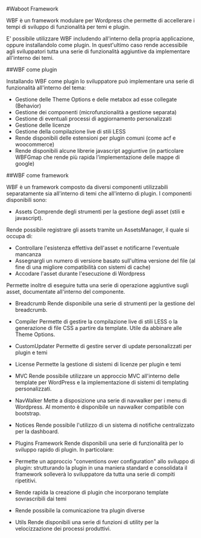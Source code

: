 #Waboot Framework

WBF è un framework modulare per Wordpress che permette di accellerare i tempi di sviluppo di funzionalità per temi e plugin.

E' possibile utilizzare WBF includendo all'interno della propria applicazione, oppure installandolo come plugin. In quest'ultimo caso rende accessibile agli sviluppatori tutta una serie di funzionalità aggiuntive da implementare all'interno dei temi.

##WBF come plugin

Installando WBF come plugin lo sviluppatore può implementare una serie di funzionalità all'interno del tema:

- Gestione delle Theme Options e delle metabox ad esse collegate (Behavior)
- Gestione dei componenti (microfunzionalità a gestione separata)
- Gestione di eventuali processi di aggiornamento personalizzati
- Gestione delle licenze
- Gestione della compilazione live di stili LESS
- Rende disponibili delle estensioni per plugin comuni (come acf e woocommerce)
- Rende disponibili alcune librerie javascript aggiuntive (in particolare WBFGmap che rende più rapida l'implementazione delle mappe di google)

##WBF come framework

WBF è un framework composto da diversi componenti utilizzabili separatamente sia all'interno di temi che all'interno di plugin. I componenti disponibili sono:

- Assets
Comprende degli strumenti per la gestione degli asset (stili e javascript).

Rende possibile registrare gli assets tramite un AssetsManager, il quale si occupa di:

- Controllare l'esistenza effettiva dell'asset e notificarne l'eventuale mancanza
- Assegnargli un numero di versione basato sull'ultima versione del file (al fine di una migliore compatibilità con sistemi di cache)
- Accodare l'asset durante l'esecuzione di Wordpress

Permette inoltre di eseguire tutta una serie di operazione aggiuntive sugli asset, documentate all'interno del componente.

- Breadcrumb
Rende disponibile una serie di strumenti per la gestione del breadcrumb.

- Compiler
Permette di gestire la compilazione live di stili LESS o la generazione di file CSS a partire da template. Utile da abbinare alle Theme Options.

- CustomUpdater
Permette di gestire server di update personalizzati per plugin e temi

- License
Permette la gestione di sistemi di licenze per plugin e temi

- MVC
Rende possibile utilizzare un approccio MVC all'interno delle template per WordPress e la implementazione di sistemi di templating personalizzati.

- NavWalker
Mette a disposizione una serie di navwalker per i menu di Wordpress. Al momento è disponibile un navwalker compatibile con bootstrap.

- Notices
Rende possibile l'utilizzo di un sistema di notifiche centralizzato per la dashboard.

- Plugins Framework
Rende disponibili una serie di funzionalità per lo sviluppo rapido di plugin. In particolare:

- Permette un approccio "conventions over configuration" allo sviluppo di plugin: strutturando la plugin in una maniera standard e consolidata il framework solleverà lo sviluppatore da tutta una serie di compiti ripetitivi.
- Rende rapida la creazione di plugin che incorporano template sovrascribili dai temi
- Rende possibile la comunicazione tra plugin diverse

- Utils
Rende disponibili una serie di funzioni di utility per la velocizzazione dei processi produttivi.
